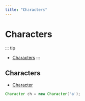 ```yaml
---
title: "Characters"
---
```


# Characters

::: tip
- [Characters](https://dev.java/learn/numbers-strings/characters/)
:::

## Characters

- [Character](https://docs.oracle.com/en/java/javase/23/docs/api/java.base/java/lang/Character.html)

```java
Character ch = new Character('a');
```
